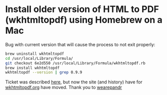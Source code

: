 # Install older version of HTML to PDF (wkhtmltopdf) using Homebrew on a Mac

Bug with current version that will cause the process to not exit properly:</p>

```bash
brew uninstall wkhtmltopdf
cd /usr/local/Library/Formula/
git checkout 6e2d550 /usr/local/Library/Formula/wkhtmltopdf.rb
brew install wkhtmltopdf
wkhtmltopdf --version | grep 0.9.9
```

Ticket was described [here](https://code.google.com/p/wkhtmltopdf/issues/detail?id=141), but now the site (and history)
have for [wkhtmltopdf.org](https://wkhtmltopdf.org/) have moved.
Thank you to [wearepandr](http://wearepandr.com/blog/article/homebrew-and-installing-old-package-versions)
